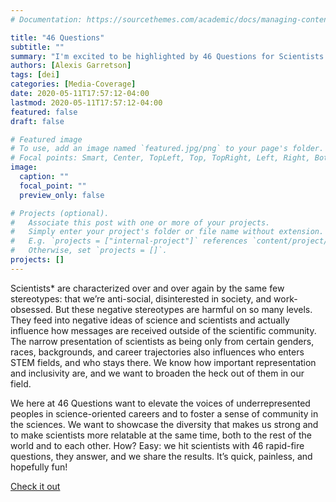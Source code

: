 ```yaml
---
# Documentation: https://sourcethemes.com/academic/docs/managing-content/

title: "46 Questions"
subtitle: ""
summary: "I'm excited to be highlighted by 46 Questions for Scientists!"
authors: [Alexis Garretson]
tags: [dei]
categories: [Media-Coverage]
date: 2020-05-11T17:57:12-04:00
lastmod: 2020-05-11T17:57:12-04:00
featured: false
draft: false

# Featured image
# To use, add an image named `featured.jpg/png` to your page's folder.
# Focal points: Smart, Center, TopLeft, Top, TopRight, Left, Right, BottomLeft, Bottom, BottomRight.
image:
  caption: ""
  focal_point: ""
  preview_only: false

# Projects (optional).
#   Associate this post with one or more of your projects.
#   Simply enter your project's folder or file name without extension.
#   E.g. `projects = ["internal-project"]` references `content/project/deep-learning/index.md`.
#   Otherwise, set `projects = []`.
projects: []
---
```


Scientists* are characterized over and over again by the same few stereotypes: that we’re anti-social, disinterested in society, and work-obsessed. But these negative stereotypes are harmful on so many levels. They feed into negative ideas of science and scientists and actually influence how messages are received outside of the scientific community. The narrow presentation of scientists as being only from certain genders, races, backgrounds, and career trajectories also influences who enters STEM fields, and who stays there. We know how important representation and inclusivity are, and we want to broaden the heck out of them in our field.

We here at 46 Questions want to elevate the voices of underrepresented peoples in science-oriented careers and to foster a sense of community in the sciences. We want to showcase the diversity that makes us strong and to make scientists more relatable at the same time, both to the rest of the world and to each other. How? Easy: we hit scientists with 46 rapid-fire questions, they answer, and we share the results. It’s quick, painless, and hopefully fun!

[Check it out](https://46questions.wordpress.com/2020/05/11/alexis-garretson/)